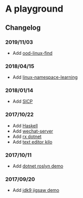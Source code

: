 # A playground

## Changelog

### 2019/11/03

* Add [ood-linux-find](./ood-linux-find/README.md)

### 2018/04/15

* Add [linux-namespace-learning](./linux-namespace-learning/README.md)

### 2018/01/14

* Add [SICP](./sicp)

### 2017/10/22

* Add [Haskell](./haskell)
* Add [wechat-server](./wechat-server)
* Add [rx dotnet](./rx-dotnet)
* Add [text editor kilo](./kilo)

### 2017/10/11

* Add [dotnet roslyn demo](./dotnetXroslyn)

### 2017/09/20

* Add [jdk9 jigsaw demo](./jdk9/jigsaw)
